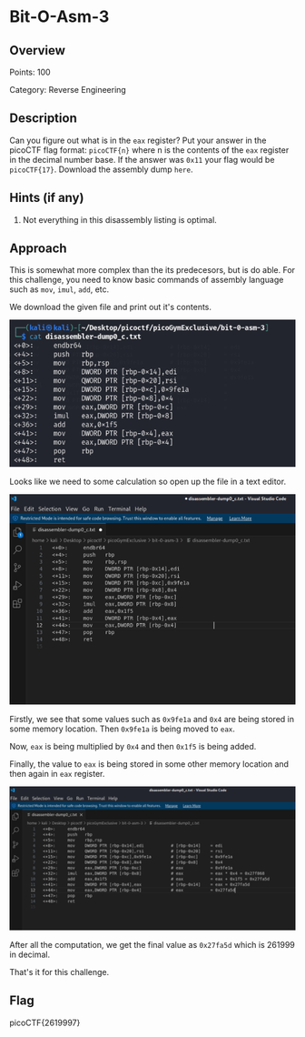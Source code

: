 # Bit-O-Asm-3

## Overview

Points: 100

Category: Reverse Engineering

## Description

Can you figure out what is in the `eax` register? Put your answer in the picoCTF flag format: `picoCTF{n}` where n is the contents of the `eax` register in the decimal number base. If the answer was `0x11` your flag would be `picoCTF{17}`. Download the assembly dump `here`.

## Hints (if any)
1. Not everything in this disassembly listing is optimal.

## Approach
This is somewhat more complex than the its predecesors, but is do able. For this challenge, you need to know basic commands of assembly language such as `mov`, `imul`, `add`, etc. 

We download the given file and print out it's contents.

![file contents](./img/bit%200%20asm%203%201.png)

Looks like we need to some calculation so open up the file in a text editor.

![text editor](./img/bit%200%20asm%203%202.png)

Firstly, we see that some values such as `0x9fe1a` and `0x4` are being stored in some memory location. 
Then `0x9fe1a` is being moved to `eax`.

Now, `eax` is being multiplied by `0x4` and then `0x1f5` is being added. 

Finally, the value to `eax` is being stored in some other memory location and then again in `eax` register.

![All calulations](./img/bit%200%20asm%203%203.png)

After all the computation, we get the final value as `0x27fa5d` which is 261999 in decimal.

That's it for this challenge.

## Flag
picoCTF{2619997}